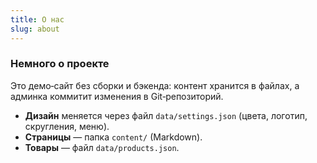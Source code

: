 ```yaml
---
title: О нас
slug: about
---
```


### Немного о проекте
Это демо‑сайт без сборки и бэкенда: контент хранится в файлах, а админка коммитит изменения в Git‑репозиторий.

- **Дизайн** меняется через файл `data/settings.json` (цвета, логотип, скругления, меню).  
- **Страницы** — папка `content/` (Markdown).  
- **Товары** — файл `data/products.json`.
